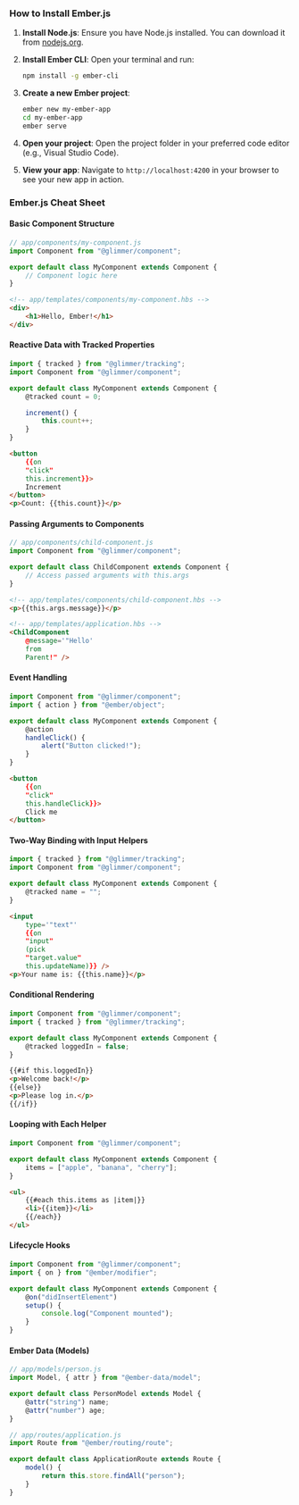 ### How to Install Ember.js

1. **Install Node.js**: Ensure you have Node.js installed. You can download it from [nodejs.org](https://nodejs.org/).

2. **Install Ember CLI**: Open your terminal and run:

   ```bash
   npm install -g ember-cli
   ```

3. **Create a new Ember project**:

   ```bash
   ember new my-ember-app
   cd my-ember-app
   ember serve
   ```

4. **Open your project**: Open the project folder in your preferred code editor (e.g., Visual Studio Code).

5. **View your app**: Navigate to `http://localhost:4200` in your browser to see your new app in action.

### Ember.js Cheat Sheet

#### Basic Component Structure

```javascript
// app/components/my-component.js
import Component from "@glimmer/component";

export default class MyComponent extends Component {
	// Component logic here
}
```

```html
<!-- app/templates/components/my-component.hbs -->
<div>
	<h1>Hello, Ember!</h1>
</div>
```

#### Reactive Data with Tracked Properties

```javascript
import { tracked } from "@glimmer/tracking";
import Component from "@glimmer/component";

export default class MyComponent extends Component {
	@tracked count = 0;

	increment() {
		this.count++;
	}
}
```

```html
<button
	{{on
	"click"
	this.increment}}>
	Increment
</button>
<p>Count: {{this.count}}</p>
```

#### Passing Arguments to Components

```javascript
// app/components/child-component.js
import Component from "@glimmer/component";

export default class ChildComponent extends Component {
	// Access passed arguments with this.args
}
```

```html
<!-- app/templates/components/child-component.hbs -->
<p>{{this.args.message}}</p>

<!-- app/templates/application.hbs -->
<ChildComponent
	@message='"Hello'
	from
	Parent!" />
```

#### Event Handling

```javascript
import Component from "@glimmer/component";
import { action } from "@ember/object";

export default class MyComponent extends Component {
	@action
	handleClick() {
		alert("Button clicked!");
	}
}
```

```html
<button
	{{on
	"click"
	this.handleClick}}>
	Click me
</button>
```

#### Two-Way Binding with Input Helpers

```javascript
import { tracked } from "@glimmer/tracking";
import Component from "@glimmer/component";

export default class MyComponent extends Component {
	@tracked name = "";
}
```

```html
<input
	type='"text"'
	{{on
	"input"
	(pick
	"target.value"
	this.updateName)}} />
<p>Your name is: {{this.name}}</p>
```

#### Conditional Rendering

```javascript
import Component from "@glimmer/component";
import { tracked } from "@glimmer/tracking";

export default class MyComponent extends Component {
	@tracked loggedIn = false;
}
```

```html
{{#if this.loggedIn}}
<p>Welcome back!</p>
{{else}}
<p>Please log in.</p>
{{/if}}
```

#### Looping with Each Helper

```javascript
import Component from "@glimmer/component";

export default class MyComponent extends Component {
	items = ["apple", "banana", "cherry"];
}
```

```html
<ul>
	{{#each this.items as |item|}}
	<li>{{item}}</li>
	{{/each}}
</ul>
```

#### Lifecycle Hooks

```javascript
import Component from "@glimmer/component";
import { on } from "@ember/modifier";

export default class MyComponent extends Component {
	@on("didInsertElement")
	setup() {
		console.log("Component mounted");
	}
}
```

#### Ember Data (Models)

```javascript
// app/models/person.js
import Model, { attr } from "@ember-data/model";

export default class PersonModel extends Model {
	@attr("string") name;
	@attr("number") age;
}
```

```javascript
// app/routes/application.js
import Route from "@ember/routing/route";

export default class ApplicationRoute extends Route {
	model() {
		return this.store.findAll("person");
	}
}
```
